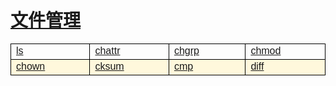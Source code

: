 # [文件管理](/linuxcommand/file_management/index)

<style type="text/css">
#customers{
	font-family:"Trebuchet MS", Arial, Helvetica, sans-serif;
	border: 1;
	width: 100%;
	border-collapse:collapse; 
}
#customers td, #customers th{
	width: 220;
	font-size:1em;
	border:1px solid #000000;
}

#customers tr.alt td{
	color:#000000;
	background-color:#FFF8DC;
}
</style>
<table  id="customers">
<tr>
	<td width="220"><a href="./#/linuxcommand/file_management/ls">ls</a></td>
	<td width="220"><a href="./#/linuxcommand/file_management/chattr">chattr</a></td>
	<td width="220"><a href="./#/linuxcommand/file_management/chgrp">chgrp</a></td>
	<td width="220"><a href="./#/linuxcommand/file_management/chmod">chmod</a></td>
</tr>
<tr class="alt">
	<td><a href="./#/linuxcommand/file_management/chown">chown</a></td>
	<td><a href="./#/linuxcommand/file_management/cksum">cksum</a></td>
	<td><a href="./#/linuxcommand/file_management/cmp">cmp</a></td>
	<td><a href="./#/linuxcommand/file_management/diff">diff</a></td>
</tr>
</table>
